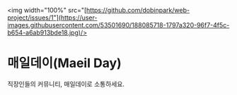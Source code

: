 <img width="100%" src="[https://github.com/dobinpark/web-project/issues/1"](https://user-images.githubusercontent.com/53501690/188085718-1797a320-96f7-4f5c-b654-a6ab913bde18.jpg)/>

# 매일데이(Maeil Day)

직장인들의 커뮤니티, 매일데이로 소통하세요.
